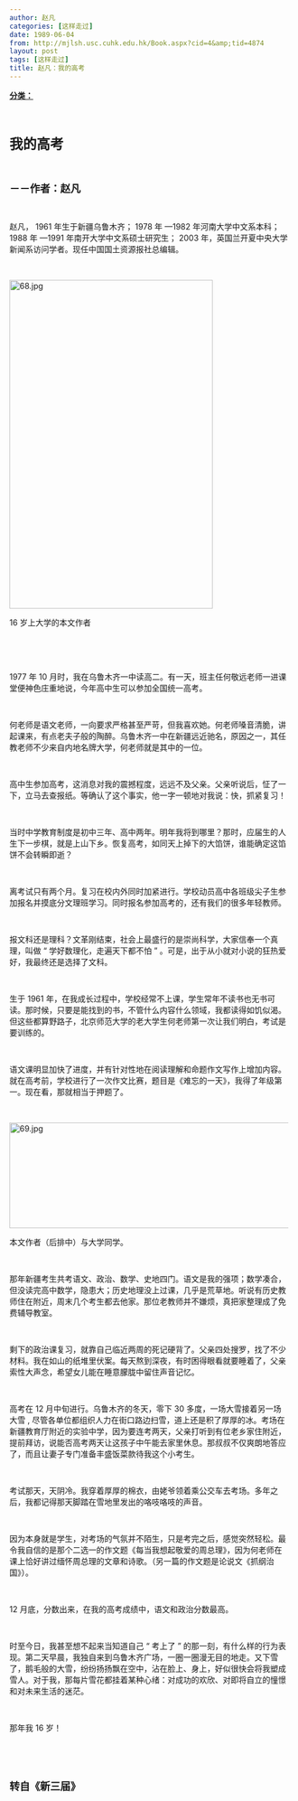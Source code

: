 ```yaml
---
author: 赵凡
categories: [这样走过]
date: 1989-06-04
from: http://mjlsh.usc.cuhk.edu.hk/Book.aspx?cid=4&amp;tid=4874
layout: post
tags: [这样走过]
title: 赵凡：我的高考
---
```


<div style="margin: 15px 10px 10px 0px;">
<div>
<span id="ctl00_ContentPlaceHolder1_chapter1_SubjectLabel" style="font-weight:bold;text-decoration:underline;">
   分类：
  </span>
</div>
<p class="p1">
<b>
<font size="5">
<span class="s1">
</span>
<br/>
</font>
</b>
</p>
<p class="p2">
<span class="s1">
<b>
<font size="5">
     我的高考
    </font>
</b>
</span>
</p>
<p class="p1">
<b>
<font size="4">
<span class="s1">
</span>
<br/>
</font>
</b>
</p>
<p class="p2">
<span class="s1">
<b>
<font size="4">
     －－作者：赵凡
    </font>
</b>
</span>
</p>
<p class="p1">
<span class="s1">
</span>
<br/>
</p>
<p class="p2">
<span class="s1">
   赵凡，
  </span>
<span class="s2">
   1961
  </span>
<span class="s1">
   年生于新疆乌鲁木齐；
  </span>
<span class="s2">
   1978
  </span>
<span class="s1">
   年
  </span>
<span class="s2">
   —1982
  </span>
<span class="s1">
   年河南大学中文系本科；
  </span>
<span class="s2">
   1988
  </span>
<span class="s1">
   年
  </span>
<span class="s2">
   —1991
  </span>
<span class="s1">
   年南开大学中文系硕士研究生；
  </span>
<span class="s2">
   2003
  </span>
<span class="s1">
   年，英国兰开夏中央大学新闻系访问学者。现任中国国土资源报社总编辑。
  </span>
</p>
<p class="p1">
<span class="s1">
</span>
<br/>
</p>
<p class="p3">
<span class="s1">
<img alt="68.jpg" border="0" height="582" src="https://i.imgur.com/ZPVGeWk.jpeg" width="360"/>
</span>
</p>
<p class="p2">
<span class="s2">
   16
  </span>
<span class="s1">
   岁上大学的本文作者
  </span>
</p>
<p class="p1">
<span class="s1">
</span>
<br/>
</p>
<p class="p1">
<span class="s1">
</span>
<br/>
</p>
<p class="p2">
<span class="s2">
   1977
  </span>
<span class="s1">
   年
  </span>
<span class="s2">
   10
  </span>
<span class="s1">
   月时，我在乌鲁木齐一中读高二。有一天，班主任何敬远老师一进课堂便神色庄重地说，今年高中生可以参加全国统一高考。
  </span>
</p>
<p class="p1">
<span class="s1">
</span>
<br/>
</p>
<p class="p2">
<span class="s1">
   何老师是语文老师，一向要求严格甚至严苛，但我喜欢她。何老师嗓音清脆，讲起课来，有点老夫子般的陶醉。乌鲁木齐一中在新疆远近驰名，原因之一，其任教老师不少来自内地名牌大学，何老师就是其中的一位。
  </span>
</p>
<p class="p1">
<span class="s1">
</span>
<br/>
</p>
<p class="p2">
<span class="s1">
   高中生参加高考，这消息对我的震撼程度，远远不及父亲。父亲听说后，怔了一下，立马去查报纸。等确认了这个事实，他一字一顿地对我说：快，抓紧复习！
  </span>
</p>
<p class="p1">
<span class="s1">
</span>
<br/>
</p>
<p class="p2">
<span class="s1">
   当时中学教育制度是初中三年、高中两年。明年我将到哪里？那时，应届生的人生下一步棋，就是上山下乡。恢复高考，如同天上掉下的大馅饼，谁能确定这馅饼不会转瞬即逝？
  </span>
</p>
<p class="p1">
<span class="s1">
</span>
<br/>
</p>
<p class="p2">
<span class="s1">
   离考试只有两个月。复习在校内外同时加紧进行。学校动员高中各班级尖子生参加报名并摸底分文理班学习。同时报名参加高考的，还有我们的很多年轻教师。
  </span>
</p>
<p class="p1">
<span class="s1">
</span>
<br/>
</p>
<p class="p2">
<span class="s1">
   报文科还是理科？文革刚结束，社会上最盛行的是崇尚科学，大家信奉一个真理，叫做
  </span>
<span class="s2">
   “
  </span>
<span class="s1">
   学好数理化，走遍天下都不怕
  </span>
<span class="s2">
   ”
  </span>
<span class="s1">
   。可是，出于从小就对小说的狂热爱好，我最终还是选择了文科。
  </span>
</p>
<p class="p1">
<span class="s1">
</span>
<br/>
</p>
<p class="p2">
<span class="s1">
   生于
  </span>
<span class="s2">
   1961
  </span>
<span class="s1">
   年，在我成长过程中，学校经常不上课，学生常年不读书也无书可读。那时候，只要是能找到的书，不管什么内容什么领域，我都读得如饥似渴。但这些都算野路子，北京师范大学的老大学生何老师第一次让我们明白，考试是要训练的。
  </span>
</p>
<p class="p1">
<span class="s1">
</span>
<br/>
</p>
<p class="p2">
<span class="s1">
   语文课明显加快了进度，并有针对性地在阅读理解和命题作文写作上增加内容。就在高考前，学校进行了一次作文比赛，题目是《难忘的一天》，我得了年级第一。现在看，那就相当于押题了。
  </span>
</p>
<p class="p1">
<span class="s1">
</span>
<br/>
</p>
<p class="p3">
<span class="s1">
<img alt="69.jpg" border="0" height="187" src="https://i.imgur.com/2Z7CSFx.jpg" width="535"/>
</span>
</p>
<p class="p2">
<span class="s1">
   本文作者（后排中）与大学同学。
  </span>
</p>
<p class="p1">
<span class="s1">
</span>
<br/>
</p>
<p class="p2">
<span class="s1">
   那年新疆考生共考语文、政治、数学、史地四门。语文是我的强项；数学凑合，但没读完高中数学，隐患大；历史地理没上过课，几乎是荒草地。听说有历史教师住在附近，周末几个考生都去他家。那位老教师并不嫌烦，真把家整理成了免费辅导教室。
  </span>
</p>
<p class="p1">
<span class="s1">
</span>
<br/>
</p>
<p class="p2">
<span class="s1">
   剩下的政治课复习，就靠自己临近两周的死记硬背了。父亲四处搜罗，找了不少材料。我在如山的纸堆里伏案。每天熬到深夜，有时困得眼看就要睡着了，父亲索性大声念，希望女儿能在睡意朦胧中留住声音记忆。
  </span>
</p>
<p class="p1">
<span class="s1">
</span>
<br/>
</p>
<p class="p2">
<span class="s1">
   高考在
  </span>
<span class="s2">
   12
  </span>
<span class="s1">
   月中旬进行。乌鲁木齐的冬天，零下
  </span>
<span class="s2">
   30
  </span>
<span class="s1">
   多度，一场大雪接着另一场大雪
  </span>
<span class="s2">
   ,
  </span>
<span class="s1">
   尽管各单位都组织人力在街口路边扫雪，道上还是积了厚厚的冰。考场在新疆教育厅附近的实验中学，因为要连考两天，父亲打听到有位老乡家住附近，提前拜访，说能否高考两天让这孩子中午能去家里休息。那叔叔不仅爽朗地答应了，而且让妻子专门准备丰盛饭菜款待我这个小考生。
  </span>
</p>
<p class="p1">
<span class="s1">
</span>
<br/>
</p>
<p class="p2">
<span class="s1">
   考试那天，天阴冷。我穿着厚厚的棉衣，由姥爷领着乘公交车去考场。多年之后，我都记得那天脚踏在雪地里发出的咯吱咯吱的声音。
  </span>
</p>
<p class="p1">
<span class="s1">
</span>
<br/>
</p>
<p class="p2">
<span class="s1">
   因为本身就是学生，对考场的气氛并不陌生，只是考完之后，感觉突然轻松。最令我自信的是那个二选一的作文题《每当我想起敬爱的周总理》，因为何老师在课上恰好讲过缅怀周总理的文章和诗歌。（另一篇的作文题是论说文《抓纲治国》）。
  </span>
</p>
<p class="p1">
<span class="s1">
</span>
<br/>
</p>
<p class="p2">
<span class="s2">
   12
  </span>
<span class="s1">
   月底，分数出来，在我的高考成绩中，语文和政治分数最高。
  </span>
</p>
<p class="p1">
<span class="s1">
</span>
<br/>
</p>
<p class="p2">
<span class="s1">
   时至今日，我甚至想不起来当知道自己
  </span>
<span class="s2">
   “
  </span>
<span class="s1">
   考上了
  </span>
<span class="s2">
   ”
  </span>
<span class="s1">
   的那一刻，有什么样的行为表现。第二天早晨，我独自来到乌鲁木齐广场，一圈一圈漫无目的地走。又下雪了，鹅毛般的大雪，纷纷扬扬飘在空中，沾在脸上、身上，好似很快会将我塑成雪人。对于我，那每片雪花都挂着某种心绪：对成功的欢欣、对即将自立的憧憬和对未来生活的迷茫。
  </span>
</p>
<p class="p1">
<span class="s1">
</span>
<br/>
</p>
<p class="p2">
<span class="s1">
   那年我
  </span>
<span class="s2">
   16
  </span>
<span class="s1">
   岁！
  </span>
</p>
<p class="p1">
<span class="s1">
</span>
<br/>
</p>
<p class="p1">
<b>
<font size="4">
<span class="s1">
</span>
<br/>
</font>
</b>
</p>
<p class="p2">
<span class="s1">
<b>
<font size="4">
     转自《新三届》
    </font>
</b>
</span>
</p>
</div>
